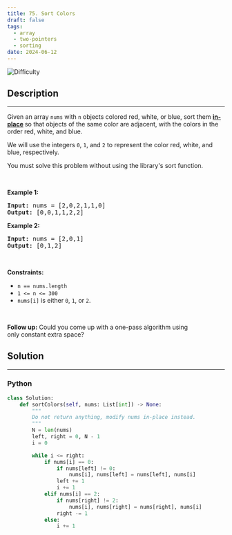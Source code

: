 ```yaml
---
title: 75. Sort Colors
draft: false
tags: 
  - array
  - two-pointers
  - sorting
date: 2024-06-12
---
```


![Difficulty](https://img.shields.io/badge/Difficulty-Medium-blue.svg)

## Description

---
<p>Given an array <code>nums</code> with <code>n</code> objects colored red, white, or blue, sort them <strong><a href="https://en.wikipedia.org/wiki/In-place_algorithm" target="_blank">in-place</a> </strong>so that objects of the same color are adjacent, with the colors in the order red, white, and blue.</p>

<p>We will use the integers <code>0</code>, <code>1</code>, and <code>2</code> to represent the color red, white, and blue, respectively.</p>

<p>You must solve this problem without using the library&#39;s sort function.</p>

<p>&nbsp;</p>
<p><strong class="example">Example 1:</strong></p>

<pre>
<strong>Input:</strong> nums = [2,0,2,1,1,0]
<strong>Output:</strong> [0,0,1,1,2,2]
</pre>

<p><strong class="example">Example 2:</strong></p>

<pre>
<strong>Input:</strong> nums = [2,0,1]
<strong>Output:</strong> [0,1,2]
</pre>

<p>&nbsp;</p>
<p><strong>Constraints:</strong></p>

<ul>
	<li><code>n == nums.length</code></li>
	<li><code>1 &lt;= n &lt;= 300</code></li>
	<li><code>nums[i]</code> is either <code>0</code>, <code>1</code>, or <code>2</code>.</li>
</ul>

<p>&nbsp;</p>
<p><strong>Follow up:</strong>&nbsp;Could you come up with a one-pass algorithm using only&nbsp;constant extra space?</p>


## Solution

---
### Python
``` py title='sort-colors'
class Solution:
    def sortColors(self, nums: List[int]) -> None:
        """
        Do not return anything, modify nums in-place instead.
        """
        N = len(nums)
        left, right = 0, N - 1
        i = 0

        while i <= right:
            if nums[i] == 0:
                if nums[left] != 0:
                    nums[i], nums[left] = nums[left], nums[i]
                left += 1
                i += 1
            elif nums[i] == 2:
                if nums[right] != 2:
                    nums[i], nums[right] = nums[right], nums[i]
                right -= 1
            else:
                i += 1

```

